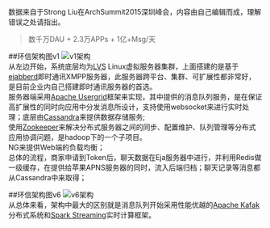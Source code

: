 数据来自于Strong Liu在ArchSummit2015深圳峰会，内容由自己编辑而成，理解错误之处请指出。

>数千万DAU  +  2.3万APPs  +  1亿+Msg/天

##环信架构图v1
![v1架构](http://img.hb.aicdn.com/657429df549aa55fd288611d50f35109aa8e68d45fdf5-jG4Wex_fw658)
<br>
从左边开始，系统底层均为[LVS](http://www.linuxvirtualserver.org/) Linux虚拟服务器集群，上面搭建的是基于[ejabberd](https://www.process-one.net/en/ejabberd/)即时通讯XMPP服务器，此服务器跨平台、集群、可扩展性都非常好，是目前企业内自己搭建即时通讯服务器的首选。<br>
服务器端采用[Apache Usergrid](http://usergrid.apache.org/)框架来实现，其中提供的消息队列服务，是在保证高扩展性的同时向应用中分发消息所设计，支持使用websocket来进行实时处理；底层由[Cassandra](http://cassandra.apache.org/)来提供数据存储服务;<br>
使用[Zookeeper](https://zookeeper.apache.org/)来解决分布式服务器之间的同步、配置维护、队列管理等分布式应用协调问题，是hadoop下的一个子项目。<br>
NG来提供Web端的负载均衡；<br>
总体的流程，商家申请到Token后，聊天数据在Eja服务器中进行，并利用Redis做一级缓存，在提供给苹果APNS服务器的同时，流入后端归档；聊天记录等消息都从Cassandra中来取得；

##环信架构图v6
![v6架构](http://img.hb.aicdn.com/5ed3207750fad4d25236a687740ce02d1a2fa810288ea-IpcjLd_fw658)
<br>
从总体来看，架构中最大的区别就是消息队列开始采用性能优越的[Apache Kafak](http://www.infoq.com/cn/articles/apache-kafka?utm_campaign=infoq_content&utm_source=infoq&utm_medium=feed&utm_term=global)分布式系统和[Spark Streaming](http://www.cnblogs.com/Leo_wl/p/3530464.html)实时计算框架。
